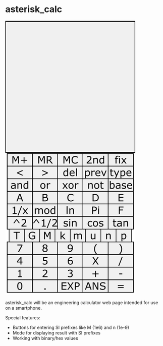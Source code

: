 # asterisk_calc

![idea image](./calc.png)

asterisk_calc will be an engineering calculator web page intended for use on a smartphone.

Special features:
* Buttons for entering SI prefixes like M (1e6) and n (1e-9)
* Mode for displaying result with SI prefixes
* Working with binary/hex values
